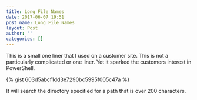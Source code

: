 ```yaml
---
title: Long File Names
date: 2017-06-07 19:51
post_name: Long File Names
layout: Post
author: ''
categories: []
---
```



This is a small one liner that I used on a customer site. This is not a particularly complicated or one liner. Yet it sparked the customers interest in PowerShell.

{% gist 603d5abcf1dd3e7290bc5995f005c47a %}

It will search the directory specified for a path that is over 200 characters.
